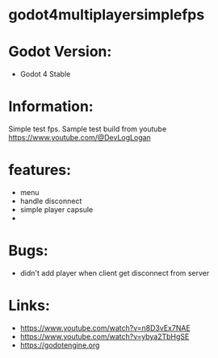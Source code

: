 # godot4multiplayersimplefps

# Godot Version:
 * Godot 4 Stable

# Information:
 Simple test fps. Sample test build from youtube https://www.youtube.com/@DevLogLogan

# features:
 * menu
 * handle disconnect
 * simple player capsule
 * 

# Bugs: 
 * didn't add player when client get disconnect from server

# Links:
 * https://www.youtube.com/watch?v=n8D3vEx7NAE
 * https://www.youtube.com/watch?v=ybya2TbHgSE
 * https://godotengine.org
 
